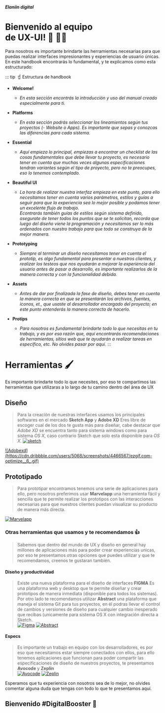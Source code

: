 ##### Elaniin digital
# Bienvenido al equipo <br> de UX-UI! 🎉 🙌🏻

Para nosotros es importante brindarte las herramientas necesarias para que puedas realizar interfaces impresionantes y experiencias de usuario únicas. En este handbook encontrarás lo fundamental, y te explicamos como esta estructurado:

::: tip ​​ ☝️ Estructura de handbook

* <b>Welcome!</b>
    * *En esta sección encontrás la introducción y uso del manual creado especialmente para ti.*

* <b>Platforms</b>
    * *En esta sección podrás seleccionar los lineamientos según tus proyectos (- Website o Apps). Es importante que sepas y conozcas las diferencias para cada sistema.*

* <b>Essential</b>
    * *Aquí empieza lo principal, empiezas a encontrar un checklist de las cosas fundamentales que debe llevar tu proyecto, es necesario tener en cuenta que muchas veces algunas especificaciones tendran variantes según el tipo de proyecto, pero no te preocupes, eso lo tenemos contemplado.*

* <b>Beautiful UI</b>
    * *La hora de realizar nuestra interfaz empieza en este punto, para ello necesitamos tener en cuenta varios parámetros, estilos y guías a seguir para que la experiencia sea lo mejor posible y podamos tener un excelente flujo de trabajo.*
    <br>*Econtrarás también guías de estilos según sistema definido, asegurate de tener todos los puntos que se te solicitan, recorda que luego del diseño viene la programación y necesitamos ser lo más ordenados con nuestro trabajo para que todo se construya de la mejor manera.*

* <b>Prototyping</b>
    * *Siempre al terminar un diseño necesitamos tener en cuenta el prototip, es algo fundamental para presentar a nuestros clientes, y realizar los testeos que nos ayudarán a mejorar la experiencia del usuario antes de pasar a desarrollo, es importante realizarlos de la manera correcta y con la funcionalidad debida.*

* <b>Assets</b>
    * *Antes de dar por finalizada la fase de diseño, debes tener en cuenta la manera correcta en que se presentarán los archivos, fuentes, iconos, et., que usaste al desarrollador encargado del proyecto; en este punto entenderás la manera correcta de hacerlo.*

* <b>Protips</b>
    * *Para nosotros es fundamental brindarte todo lo que necesitas en tu trabajo, y es por esa razón que, aquí encontrarás recomendaciones de herramientas, sitios web que te ayudarán a realizar tareas en específico, etc. No olvides pasar por aquí.*
:::

# Herramientas 🖌
Es importante brindarte todo lo que necesites, por eso te compartimos las herramientas que utilizaras a lo largo de tu camino dentro del área de UX

## Diseño 

> Para la creación de nuestras interfaces usamos los principales softwares en el mercado **Sketch App** y **Adobe XD** Eres libre de escoger cual de los dos te gusta más para diseñar, cabe destacar que *Adobe XD* se encuentra tanto para sistema windows como para sistema *OS X*, caso contrario Sketch que solo esta disponible para *OS X*.
<a href="https://sketchapp.com/">![sketch](https://i.imgur.com/eangtLe.gif)
</a>
<a href="https://www.adobe.com/la/products/xd.html">![Adobexd](https://cdn.dribbble.com/users/5068/screenshots/4466567/ezgif.com-optimize__6_.gif)</a>

## Prototipado 

> Para prototipar encontramos tenemos una serie de aplicaciones para ello, pero nosotros preferimos usar **Marvelapp** una herramienta fácil y sencilla que te permite realizar los prototipos con las interacciones necesarias para que nuestros clientes puedan visualizar su producto de manera más directa.

<a href="https://marvelapp.com">![Marvelapp](https://cdn.dribbble.com/users/10743/screenshots/2487840/dribbble__1_.gif)</a>


### Otras herramientas que usamos y te recomendamos 👍 
> Sabemos que dentro del mundo de UX y diseño en general hay millones de aplicaciones más para poder crear experiencias unicas, por eso te presentamos otras opciones que puedes utilizar y que te recomendamos, creenos te gustaran también.

#### Diseño y productividad
> Existe una nueva plataforma para el diseño de interfaces **FIGMA** Es una plataforma web y desktop que te permite diseñar y crear prototipos de manera inmediata (disponible para todos los sistemas).
<br> Por otro lado te recomendamos utilizar **Abstract** una plataforma que maneja el sistema Git para tus proyectos, en él podras llevar el control de cambios y versiones de diseño para cualquier cambio inesperado que recibas (unicamente para sistema OS X con integración directa a Sketch.
<br><a href="https://www.figma.com/">![Figma](https://i.imgur.com/hzC0knU.gif)</a>
<a href="https://app.goabstract.com/download">![Abstract](https://i.imgur.com/89AC2Ys.gif)</a>

#### Especs
> Es importante un trabajo en equipo con los desarrolladores, es por eso que necesitamos estar siempre conectados con ellos, para ello tenemos aplicaciones que funcionan para poder compartir las especificaciones de diseño de nuestros proyectos, te presentamos **Avocode** y **Zeplin**
<br><a href="https://avocode.com/download">![Avocode](https://i.imgur.com/DGYe3hP.gif)</a>
<a href="https://zeplin.io/">![Zeplin](https://i.imgur.com/RmbOpmx.gif)</a>


<p>Esperamos que tu experiencia con nosotros sea de lo mejor, no olvides comentar alguna duda que tengas con todo lo que te presentamos aquí.</p>

<h2 class="text-center border-none">Bienvenido #DigitalBooster 🚀</h2>